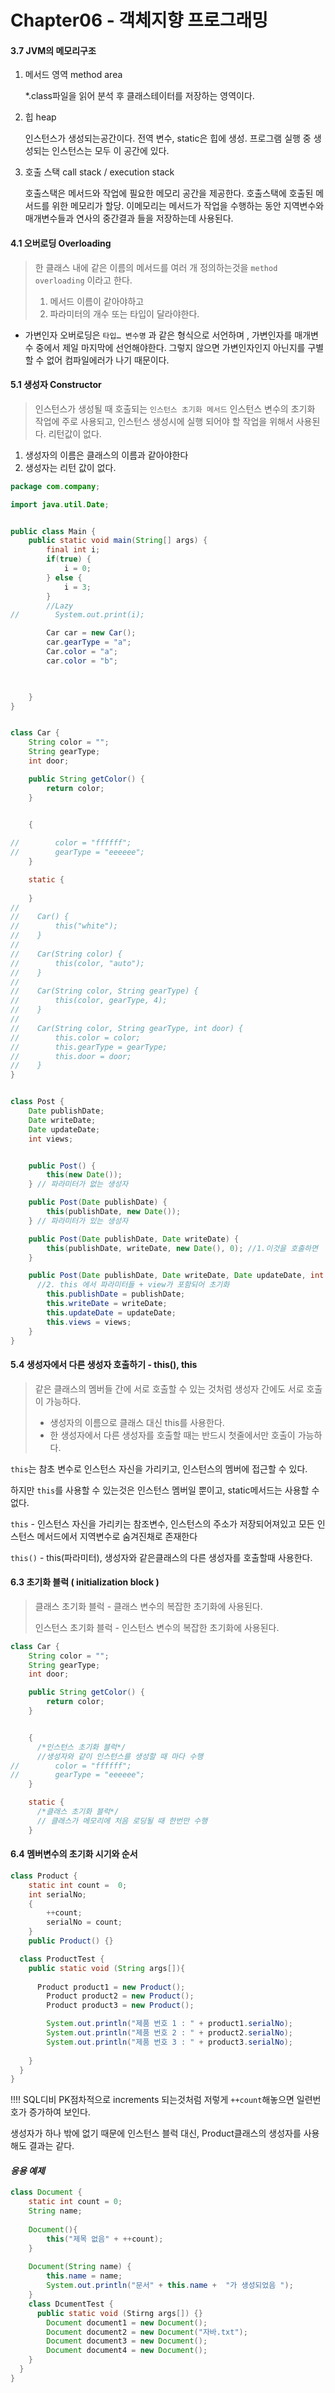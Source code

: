 # Chapter06 - 객체지향 프로그래밍

#### 3.7 JVM의 메모리구조

1. 메서드 영역 method area

   *.class파일을 읽어 분석 후 클래스테이터를 저장하는 영역이다.

2. 힙 heap

   인스턴스가 생성되는공간이다. 전역 변수, static은 힙에 생성. 프로그램 실행 중 생성되는 인스턴스는 모두 이 공간에 있다.

3. 호출 스택 call stack / execution stack

   호출스택은 메서드와 작업에 필요한 메모리 공간을 제공한다. 호출스택에 호출된 메서드를 위한 메모리가 할당. 이메모리는 메서드가 작업을 수행하는 동안 지역변수와 매개변수들과 연사의 중간결과 들을 저장하는데 사용된다. 





#### 4.1 오버로딩 Overloading

> 한 클래스 내에 같은 이름의 메서드를 여러 개 정의하는것을 `method overloading` 이라고 한다. 
>
> 1. 메서드 이름이 같아야하고
> 2. 파라미터의 개수 또는 타입이 달라야한다.

- 가변인자 오버로딩은 `타입… 변수명` 과 같은 형식으로 서언하며 , 가변인자를 매개변수 중에서 제일 마지막에 선언해야한다. 그렇지 않으면 가변인자인지 아닌지를 구별할 수 없어 컴파일에러가 나기 때문이다.



#### 5.1 생성자 Constructor

> 인스턴스가 생성될 때 호출되는 `인스턴스 초기화 메서드`  인스턴스 변수의 초기화 작업에 주로 사용되고, 인스턴스 생성시에 실행 되어야 할 작업을 위해서 사용된다. 리턴값이 없다.

1. 생성자의 이름은 클래스의 이름과 같아야한다
2. 생성자는 리턴 값이 없다.

```java
package com.company;

import java.util.Date;


public class Main {
    public static void main(String[] args) {
        final int i;
        if(true) {
            i = 0;
        } else {
            i = 3;
        }
        //Lazy
//        System.out.print(i);

        Car car = new Car();
        car.gearType = "a";
        Car.color = "a";
        car.color = "b";

          

    }
}


class Car {
    String color = "";
    String gearType;
    int door;

    public String getColor() {
        return color;
    }


    {
      
//        color = "ffffff";
//        gearType = "eeeeee";
    }

    static {
      
    }
//
//    Car() {
//        this("white");
//    }
//
//    Car(String color) {
//        this(color, "auto");
//    }
//
//    Car(String color, String gearType) {
//        this(color, gearType, 4);
//    }
//
//    Car(String color, String gearType, int door) {
//        this.color = color;
//        this.gearType = gearType;
//        this.door = door;
//    }
}


class Post {
    Date publishDate;
    Date writeDate;
    Date updateDate;
    int views;


    public Post() {
        this(new Date());
    } // 파라미터가 없는 생성자

    public Post(Date publishDate) {
        this(publishDate, new Date());
    } // 파라미터가 있는 생성자

    public Post(Date publishDate, Date writeDate) {
        this(publishDate, writeDate, new Date(), 0); //1.이것을 호출하면 
    }

    public Post(Date publishDate, Date writeDate, Date updateDate, int views) {
      //2. this 에서 파라미터들 + view가 포함되어 초기화
        this.publishDate = publishDate;
        this.writeDate = writeDate;
        this.updateDate = updateDate;
        this.views = views;
    }
}
```





#### 5.4 생성자에서 다른 생성자 호출하기 - this(), this

>같은 클래스의 멤버들 간에 서로 호출할 수 있는 것처럼 생성자 간에도 서로 호출이 가능하다.
>
>- 생성자의 이름으로 클래스 대신 this를 사용한다.
>- 한 생성자에서 다른 생성자를 호출할 때는 반드시 첫줄에서만 호출이 가능하다.

`this`는 참초 변수로 인스턴스 자신을 가리키고, 인스턴스의 멤버에 접근할 수 있다.

하지만 `this`를 사용할 수 있는것은 인스턴스 멤버일 뿐이고, static메서드는 사용할 수 없다. 

`this` - 인스턴스 자신을 가리키는 참조변수, 인스턴스의 주소가 저장되어져있고 모든 인스턴스 메서드에서 지역변수로 숨겨진채로 존재한다

`this()`  - this(파라미터), 생성자와 같은클래스의 다른 생성자를 호출할때 사용한다.





#### 6.3 초기화 블럭 ( initialization block )

> 클래스 초기화 블럭 - 클래스 변수의 복잡한 초기화에 사용된다.
>
> 인스턴스 초기화 블럭 - 인스턴스 변수의 복잡한 초기화에 사용된다.



```java
class Car {
    String color = "";
    String gearType;
    int door;

    public String getColor() {
        return color;
    }


    {
      /*인스턴스 초기화 블럭*/
      //생성자와 같이 인스턴스를 생성할 때 마다 수행
//        color = "ffffff";
//        gearType = "eeeeee";
    }

    static {
      /*클래스 초기화 블럭*/   
      // 클래스가 메모리에 처음 로딩될 때 한번만 수행
    }
```



#### 6.4 멤버변수의 초기화 시기와 순서

```java
class Product {
    static int count =  0;
    int serialNo;
    {
        ++count;
        serialNo = count;
    }
    public Product() {}

  class ProductTest {
    public static void (String args[]){
      
      Product product1 = new Product();
        Product product2 = new Product();
        Product product3 = new Product();

        System.out.println("제품 번호 1 : " + product1.serialNo);
        System.out.println("제품 번호 2 : " + product2.serialNo);
        System.out.println("제품 번호 3 : " + product3.serialNo);
      
    }
  }
}
```

!!!! SQL디비 PK점차적으로 increments 되는것처럼 저렇게 `++count`해놓으면 일련번호가 증가하여 보인다.

생성자가 하나 밖에 없기 때문에 인스턴스 블럭 대신, Product클래스의 생성자를 사용해도 결과는 같다.



#### *응용 예제*

```java
class Document {
    static int count = 0;
    String name;
    
    Document(){
        this("제목 없음" + ++count);
    }
    
    Document(String name) {
        this.name = name;
        System.out.println("문서" + this.name +  "가 생성되었음 ");
    }
    class DcumentTest {
      public static void (Stirng args[]) {}
        Document document1 = new Document();
        Document document2 = new Document("자바.txt");
        Document document3 = new Document();
        Document document4 = new Document();
    }
  }
}
```

